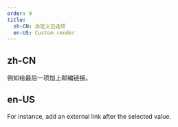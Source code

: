 ```yaml
---
order: 9
title:
  zh-CN: 自定义已选项
  en-US: Custom render
---
```


## zh-CN

例如给最后一项加上邮编链接。

## en-US

For instance, add an external link after the selected value.

